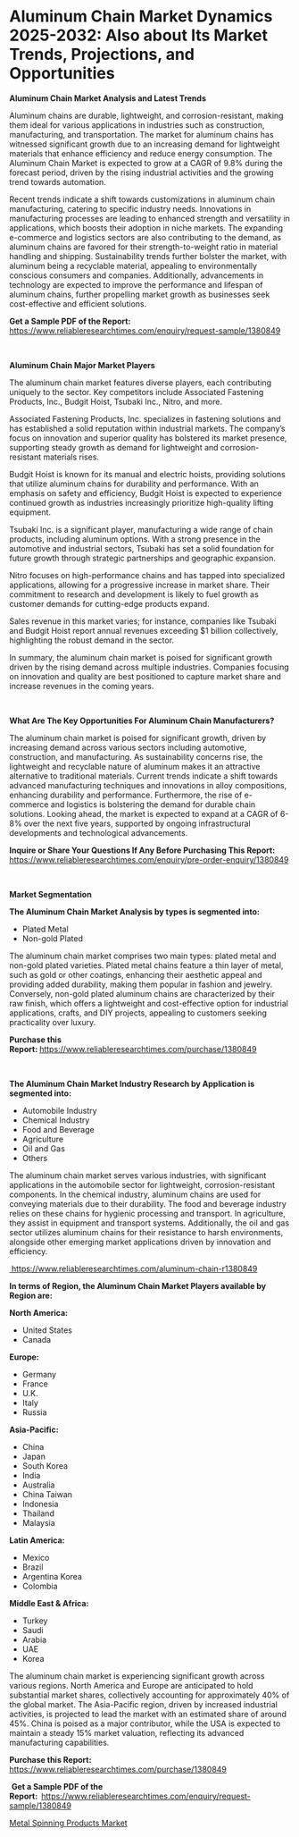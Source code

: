 <p><h1>Aluminum Chain Market Dynamics 2025-2032: Also about Its Market Trends, Projections, and Opportunities</h1></p><p><strong>Aluminum Chain Market Analysis and Latest Trends</strong></p>
<p><p>Aluminum chains are durable, lightweight, and corrosion-resistant, making them ideal for various applications in industries such as construction, manufacturing, and transportation. The market for aluminum chains has witnessed significant growth due to an increasing demand for lightweight materials that enhance efficiency and reduce energy consumption. The Aluminum Chain Market is expected to grow at a CAGR of 9.8% during the forecast period, driven by the rising industrial activities and the growing trend towards automation.</p><p>Recent trends indicate a shift towards customizations in aluminum chain manufacturing, catering to specific industry needs. Innovations in manufacturing processes are leading to enhanced strength and versatility in applications, which boosts their adoption in niche markets. The expanding e-commerce and logistics sectors are also contributing to the demand, as aluminum chains are favored for their strength-to-weight ratio in material handling and shipping. Sustainability trends further bolster the market, with aluminum being a recyclable material, appealing to environmentally conscious consumers and companies. Additionally, advancements in technology are expected to improve the performance and lifespan of aluminum chains, further propelling market growth as businesses seek cost-effective and efficient solutions.</p></p>
<p><strong>Get a Sample PDF of the Report:&nbsp;</strong> <a href="https://www.reliableresearchtimes.com/enquiry/request-sample/1380849?utm_campaign=3284&utm_medium=2&utm_source=Github&utm_content=ia&utm_term=08042025&utm_id=aluminum-chain">https://www.reliableresearchtimes.com/enquiry/request-sample/1380849</a></p>
<p>&nbsp;</p>
<p><strong>Aluminum Chain Major Market Players</strong></p>
<p><p>The aluminum chain market features diverse players, each contributing uniquely to the sector. Key competitors include Associated Fastening Products, Inc., Budgit Hoist, Tsubaki Inc., Nitro, and more. </p><p>Associated Fastening Products, Inc. specializes in fastening solutions and has established a solid reputation within industrial markets. The company’s focus on innovation and superior quality has bolstered its market presence, supporting steady growth as demand for lightweight and corrosion-resistant materials rises.</p><p>Budgit Hoist is known for its manual and electric hoists, providing solutions that utilize aluminum chains for durability and performance. With an emphasis on safety and efficiency, Budgit Hoist is expected to experience continued growth as industries increasingly prioritize high-quality lifting equipment.</p><p>Tsubaki Inc. is a significant player, manufacturing a wide range of chain products, including aluminum options. With a strong presence in the automotive and industrial sectors, Tsubaki has set a solid foundation for future growth through strategic partnerships and geographic expansion.</p><p>Nitro focuses on high-performance chains and has tapped into specialized applications, allowing for a progressive increase in market share. Their commitment to research and development is likely to fuel growth as customer demands for cutting-edge products expand.</p><p>Sales revenue in this market varies; for instance, companies like Tsubaki and Budgit Hoist report annual revenues exceeding $1 billion collectively, highlighting the robust demand in the sector.</p><p>In summary, the aluminum chain market is poised for significant growth driven by the rising demand across multiple industries. Companies focusing on innovation and quality are best positioned to capture market share and increase revenues in the coming years.</p></p>
<p>&nbsp;</p>
<p><strong>What Are The Key Opportunities For Aluminum Chain Manufacturers?</strong></p>
<p><p>The aluminum chain market is poised for significant growth, driven by increasing demand across various sectors including automotive, construction, and manufacturing. As sustainability concerns rise, the lightweight and recyclable nature of aluminum makes it an attractive alternative to traditional materials. Current trends indicate a shift towards advanced manufacturing techniques and innovations in alloy compositions, enhancing durability and performance. Furthermore, the rise of e-commerce and logistics is bolstering the demand for durable chain solutions. Looking ahead, the market is expected to expand at a CAGR of 6-8% over the next five years, supported by ongoing infrastructural developments and technological advancements.</p></p>
<p><strong>Inquire or Share Your Questions If Any Before Purchasing This Report:</strong> <a href="https://www.reliableresearchtimes.com/enquiry/pre-order-enquiry/1380849?utm_campaign=3284&utm_medium=2&utm_source=Github&utm_content=ia&utm_term=08042025&utm_id=aluminum-chain">https://www.reliableresearchtimes.com/enquiry/pre-order-enquiry/1380849</a></p>
<p>&nbsp;</p>
<p><strong>Market Segmentation</strong></p>
<p><strong>The Aluminum Chain Market Analysis by types is segmented into:</strong></p>
<p><ul><li>Plated Metal</li><li>Non-gold Plated</li></ul></p>
<p><p>The aluminum chain market comprises two main types: plated metal and non-gold plated varieties. Plated metal chains feature a thin layer of metal, such as gold or other coatings, enhancing their aesthetic appeal and providing added durability, making them popular in fashion and jewelry. Conversely, non-gold plated aluminum chains are characterized by their raw finish, which offers a lightweight and cost-effective option for industrial applications, crafts, and DIY projects, appealing to customers seeking practicality over luxury.</p></p>
<p><strong>Purchase this Report:&nbsp;</strong><a href="https://www.reliableresearchtimes.com/purchase/1380849?utm_campaign=3284&utm_medium=2&utm_source=Github&utm_content=ia&utm_term=08042025&utm_id=aluminum-chain">https://www.reliableresearchtimes.com/purchase/1380849</a></p>
<p>&nbsp;</p>
<p><strong>The Aluminum Chain Market Industry Research by Application is segmented into:</strong></p>
<p><ul><li>Automobile Industry</li><li>Chemical Industry</li><li>Food and Beverage</li><li>Agriculture</li><li>Oil and Gas</li><li>Others</li></ul></p>
<p><p>The aluminum chain market serves various industries, with significant applications in the automobile sector for lightweight, corrosion-resistant components. In the chemical industry, aluminum chains are used for conveying materials due to their durability. The food and beverage industry relies on these chains for hygienic processing and transport. In agriculture, they assist in equipment and transport systems. Additionally, the oil and gas sector utilizes aluminum chains for their resistance to harsh environments, alongside other emerging market applications driven by innovation and efficiency.</p></p>
<p><a href="https://www.reliableresearchtimes.com/aluminum-chain-r1380849?utm_campaign=3284&utm_medium=2&utm_source=Github&utm_content=ia&utm_term=08042025&utm_id=aluminum-chain">&nbsp;https://www.reliableresearchtimes.com/aluminum-chain-r1380849</a></p>
<p><strong>In terms of Region, the Aluminum Chain Market Players available by Region are:</strong></p>
<p>
    <p> <strong> North America: </strong>
        <ul>
            <li>United States</li>
            <li>Canada</li>
        </ul>
        </p> 
    <p> <strong> Europe: </strong>
        <ul>
            <li>Germany</li>
            <li>France</li>
            <li>U.K.</li>
            <li>Italy</li>
            <li>Russia</li>
        </ul>
        </p> 
    <p> <strong> Asia-Pacific: </strong>
        <ul>
            <li>China</li>
            <li>Japan</li>
            <li>South Korea</li>
            <li>India</li>
            <li>Australia</li>
            <li>China Taiwan</li>
            <li>Indonesia</li>
            <li>Thailand</li>
            <li>Malaysia</li>
        </ul>
        </p> 
    <p> <strong> Latin America: </strong>
        <ul>
            <li>Mexico</li>
            <li>Brazil</li>
            <li>Argentina Korea</li>
            <li>Colombia</li>
        </ul>
        </p> 
    <p> <strong> Middle East & Africa: </strong>
        <ul>
            <li>Turkey</li>
            <li>Saudi</li>
            <li>Arabia</li>
            <li>UAE</li>
            <li>Korea</li>
        </ul>
    </p>
    </p>
<p><p>The aluminum chain market is experiencing significant growth across various regions. North America and Europe are anticipated to hold substantial market shares, collectively accounting for approximately 40% of the global market. The Asia-Pacific region, driven by increased industrial activities, is projected to lead the market with an estimated share of around 45%. China is poised as a major contributor, while the USA is expected to maintain a steady 15% market valuation, reflecting its advanced manufacturing capabilities.</p></p>
<p><strong>Purchase this Report: </strong><a href="https://www.reliableresearchtimes.com/purchase/1380849?utm_campaign=3284&utm_medium=2&utm_source=Github&utm_content=ia&utm_term=08042025&utm_id=aluminum-chain">https://www.reliableresearchtimes.com/purchase/1380849</a></p>
<p>&nbsp;<strong>Get a Sample PDF of the Report:&nbsp;&nbsp;</strong><a href="https://www.reliableresearchtimes.com/enquiry/request-sample/1380849?utm_campaign=3284&utm_medium=2&utm_source=Github&utm_content=ia&utm_term=08042025&utm_id=aluminum-chain">https://www.reliableresearchtimes.com/enquiry/request-sample/1380849</a></p>
<p><strong></strong></p>
<p><p><a href="https://github.com/adyawafurber1/Market-Research-Report-List-1/blob/main/metal-spinning-products-market.md?utm_campaign=3284&utm_medium=2&utm_source=Github&utm_content=ia&utm_term=08042025&utm_id=aluminum-chain">Metal Spinning Products Market</a></p></p>